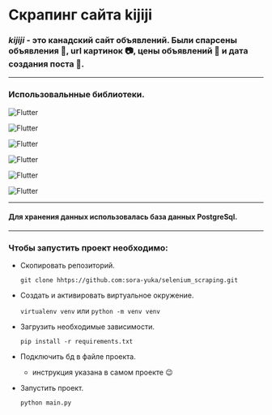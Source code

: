 # Скрапинг сайта kijiji 

### ***kijiji*** - это канадский сайт объявлений. Были спарсены объявления :newspaper:, url картинок :camera:, цены объявлений :money_with_wings: и дата создания поста :date:.
___
### Использовальнные библиотеки.


![Flutter](https://img.shields.io/badge/-Selenium-yellow?style=for-the-badge&logo=python) 

![Flutter](https://img.shields.io/badge/-Webdriver_manager-yellow?style=for-the-badge&logo=python)

![Flutter](https://img.shields.io/badge/-SqlAlchemy-yellow?style=for-the-badge&logo=python)

![Flutter](https://img.shields.io/badge/-Aiohttp-yellow?style=for-the-badge&logo=python)

![Flutter](https://img.shields.io/badge/-Asyncio-yellow?style=for-the-badge&logo=python)

![Flutter](https://img.shields.io/badge/-psycopg2-yellow?style=for-the-badge&logo=python)
___
#### Для хранения данных использовалась база данных PostgreSql. 
___

### Чтобы запустить проект необходимо:

- Скопировать репозиторий.
  ```
  git clone hhtps://github.com:sora-yuka/selenium_scraping.git
  ```

- Создать и активировать виртуальное окружение.
  
  ```virtualenv venv```  или  ```python -m venv venv```

- Загрузить необходимые зависимости.
  
  ```
  pip install -r requirements.txt
  ```

- Подключить бд в файле проекта.

  + инструкция указана в самом проекте :wink:

- Запустить проект.

  ```
  python main.py
  ```
